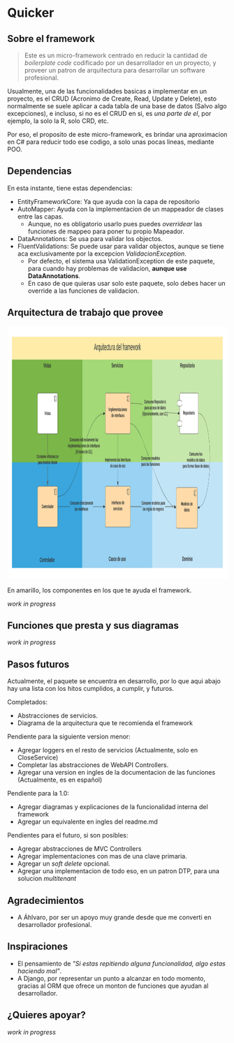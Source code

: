 # Quicker

## Sobre el framework
> Este es un micro-framework centrado en reducir la cantidad de _boilerplate code_ codificado por un desarrollador en un proyecto, y proveer un patron de arquitectura para desarrollar un software profesional.

Usualmente, una de las funcionalidades basicas a implementar en un proyecto, es el CRUD (Acronimo de Create, Read, Update y Delete), esto normalmente se suele aplicar a cada tabla de una base de datos (Salvo algo excepciones), e incluso, si no es el CRUD en si, es _una parte de el_, por ejemplo, la solo la R, solo CRD, etc. 

Por eso, el proposito de este micro-framework, es brindar una aproximacion en C# para reducir todo ese codigo, a solo unas pocas lineas, mediante POO.

## Dependencias

En esta instante, tiene estas dependencias:

* EntityFrameworkCore: Ya que ayuda con la capa de repositorio
* AutoMapper: Ayuda con la implementacion de un mappeador de clases entre las capas. 
  * Aunque, no es obligatorio usarlo pues puedes _overridear_ las funciones de mappeo para poner tu propio Mapeador. 
* DataAnnotations: Se usa para validar los objectos.
* FluentValidations: Se puede usar para validar objectos, aunque se tiene aca exclusivamente por la excepcion _ValidacionException_. 
  * Por defecto, el sistema usa ValidationException de este paquete, para cuando hay problemas de validacion, __aunque use DataAnnotations__.
  * En caso de que quieras usar solo este paquete, solo debes hacer un override a las funciones de validacion.

## Arquitectura de trabajo que provee

<img src="https://github.com/HernanFAR/Quicker/blob/master/img/Esp/Arquitectura.png?raw=true" alt="Imagen de la arquitectura" width="1173" height="580"/>

En amarillo, los componentes en los que te ayuda el framework.

_work in progress_

## Funciones que presta y sus diagramas

_work in progress_

## Pasos futuros

Actualmente, el paquete se encuentra en desarrollo, por lo que aqui abajo hay una lista con los hitos cumplidos, a cumplir, y futuros.

Completados:
- Abstracciones de servicios.
- Diagrama de la arquitectura que te recomienda el framework

Pendiente para la siguiente version menor:
- Agregar loggers en el resto de servicios (Actualmente, solo en CloseService)
- Completar las abstracciones de WebAPI Controllers.
- Agregar una version en ingles de la documentacion de las funciones (Actualmente, es en español)

Pendiente para la 1.0:
- Agregar diagramas y explicaciones de la funcionalidad interna del framework
- Agregar un equivalente en ingles del readme.md

Pendientes para el futuro, si son posibles:

- Agregar abstracciones de MVC Controllers
- Agregar implementaciones con mas de una clave primaria.
- Agregar un _soft delete_ opcional.
- Agregar una implementacion de todo eso, en un patron DTP, para una solucion _multitenant_

## Agradecimientos

- A Áhlvaro, por ser un apoyo muy grande desde que me converti en desarrollador profesional.

## Inspiraciones

- El pensamiento de _"Si estas repitiendo alguna funcionalidad, algo estas haciendo mal"_.
- A Django, por representar un punto a alcanzar en todo momento, gracias al ORM que ofrece un monton de funciones que ayudan al desarrollador.

## ¿Quieres apoyar?

_work in progress_
